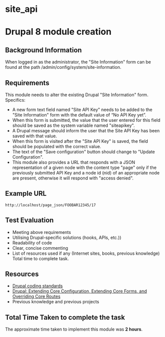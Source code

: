 # site_api

# Drupal 8 module creation

## Background Information

When logged in as the administrator, the "Site Information" form can be
found at the path /admin/config/system/site-information.

## Requirements

This module needs to alter the existing Drupal "Site Information" form.
Specifics:

* A new form text field named "Site API Key" needs to be added to the
  "Site Information" form with the default value of “No API Key yet”.
* When this form is submitted, the value that the user entered for this
  field should be saved as the system variable named "siteapikey".
* A Drupal message should inform the user that the Site API Key has been
  saved with that value.
* When this form is visited after the "Site API Key" is saved, the field
  should be populated with the correct value.
* The text of the "Save configuration" button should change to
  "Update Configuration".
* This module also provides a URL that responds with a JSON representation
  of a given node with the content type "page" only if the previously
  submitted API Key and a node id (nid) of an appropriate node are present,
  otherwise it will respond with "access denied".


## Example URL

```http://localhost/page_json/FOOBAR12345/17```

## Test Evaluation

* Meeting above requirements
* Utilising Drupal-specific solutions (hooks, APIs, etc.))
* Readability of code
* Clear, concise commenting
* List of resources used if any (Internet sites, books, previous knowledge)
  Total time to complete task.

## Resources

- [Drupal coding standards](https://www.drupal.org/node/318)
- [Drupal: Extending Core Configuration, Extending Core Forms, and Overriding Core Routes](https://www.jaypan.com/tutorial/drupal-extending-core-configuration-extending-core-forms-and-overriding-core-routes)
- Previous knowledge and previous projects

## Total Time Taken to complete the task
The approximate time taken to implement this module was **2 hours**.
